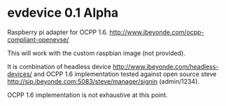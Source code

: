 # evdevice 0.1 Alpha

Raspberry pi adapter for OCPP 1.6. http://www.ibeyonde.com/ocpp-compliant-openevse/

This will work with the custom raspbian image (not provided). 

It is combination of headless device http://www.ibeyonde.com/headless-devices/  and OCPP 1.6 implementation tested against open source steve http://sip.ibeyonde.com:5083/steve/manager/signin  (admin/1234). 

OCPP 1.6 implementation is not exhaustive at this point.
